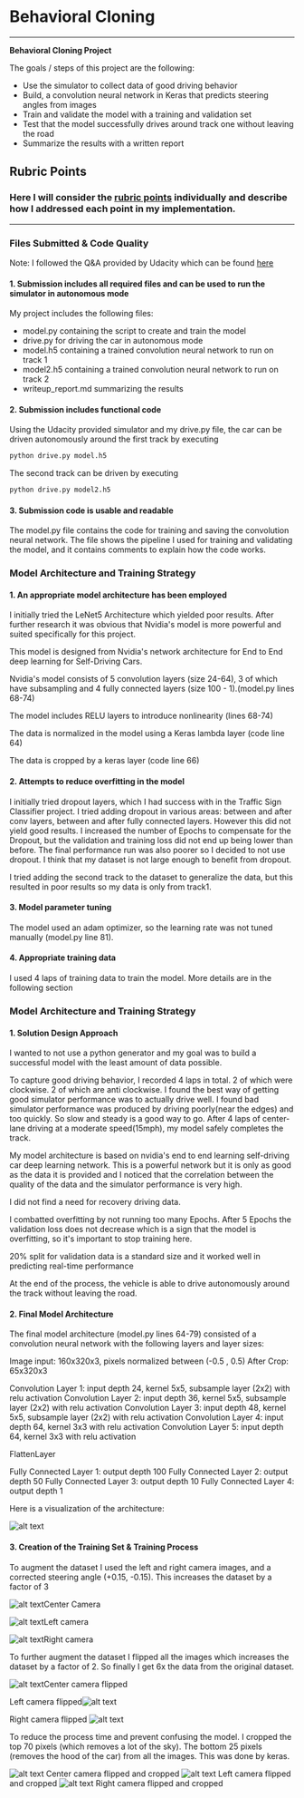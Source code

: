 # **Behavioral Cloning** 

---

**Behavioral Cloning Project**

The goals / steps of this project are the following:
* Use the simulator to collect data of good driving behavior
* Build, a convolution neural network in Keras that predicts steering angles from images
* Train and validate the model with a training and validation set
* Test that the model successfully drives around track one without leaving the road
* Summarize the results with a written report


[//]: # (Image References)

[image1]: ./images/center_image.png "center image"
[image2]: ./images/left_image.png "left image"
[image3]: ./images/right_image.png "right image"
[image4]: ./images/center_image_flipped.png "center image flipped"
[image5]: ./images/left_image_flipped.png "left image cropped"
[image6]: ./images/right_image_flipped.png "right image cropped"
[image7]: ./images/center_image_flipped_cropped.png "center image flipped and cropped"
[image8]: ./images/left_image_flipped_cropped.png "left image flipped and cropped"
[image9]: ./images/right_image_flipped_cropped.png "right image flipped and cropped"
[image10]: ./images/nvidia-cnn-architecture.png "nvidia architecture"

## Rubric Points
### Here I will consider the [rubric points](https://review.udacity.com/#!/rubrics/432/view) individually and describe how I addressed each point in my implementation.  

---
### Files Submitted & Code Quality

Note: I followed the Q&A provided by Udacity which can be found [here](https://www.youtube.com/watch?v=rpxZ87YFg0M&feature=youtube)

#### 1. Submission includes all required files and can be used to run the simulator in autonomous mode

My project includes the following files:
* model.py containing the script to create and train the model
* drive.py for driving the car in autonomous mode
* model.h5 containing a trained convolution neural network to run on track 1
* model2.h5 containing a trained convolution neural network to run on track 2
* writeup_report.md summarizing the results

#### 2. Submission includes functional code
Using the Udacity provided simulator and my drive.py file, the car can be driven autonomously around the first track by executing 
```sh
python drive.py model.h5
```

The second track can be driven by executing

```sh
python drive.py model2.h5
```

#### 3. Submission code is usable and readable

The model.py file contains the code for training and saving the convolution neural network. The file shows the pipeline I used for training and validating the model, and it contains comments to explain how the code works.

### Model Architecture and Training Strategy

#### 1. An appropriate model architecture has been employed

I initially tried the LeNet5 Architecture which yielded poor results. After further research it was obvious that Nvidia's model is more powerful and suited specifically for this project.

This model is designed from Nvidia's network architecture for End to End deep learning for Self-Driving Cars.

Nvidia's model consists of 5 convolution layers (size 24-64), 3 of which have subsampling and 4 fully connected layers (size 100 - 1).(model.py lines 68-74) 

The model includes RELU layers to introduce nonlinearity (lines 68-74)

The data is normalized in the model using a Keras lambda layer (code line 64)

The data is cropped by a keras layer (code line 66)

#### 2. Attempts to reduce overfitting in the model

I initially tried dropout layers, which I had success with in the Traffic Sign Classifier project. I tried adding dropout in various areas: between and after conv layers, between and after fully connected layers. However this did not yield good results.
I increased the number of Epochs to compensate for the Dropout, but the validation and training loss did not end up being lower than before. The final performance run was also poorer so I decided to not use dropout.
I think that my dataset is not large enough to benefit from dropout.

I tried adding the second track to the dataset to generalize the data, but this resulted in poor results so my data is only from track1.

#### 3. Model parameter tuning

The model used an adam optimizer, so the learning rate was not tuned manually (model.py line 81).

#### 4. Appropriate training data

I used 4 laps of training data to train the model. More details are in the following section

### Model Architecture and Training Strategy

#### 1. Solution Design Approach

I wanted to not use a python generator and my goal was to build a successful model with the least amount of data possible.

To capture good driving behavior, I recorded 4 laps in total. 2 of which were clockwise. 2 of which are anti clockwise. I found the best way of getting good simulator performance was to actually drive well. I found bad simulator performance was produced by driving poorly(near the edges) and too quickly. So slow and steady is a good way to go. After 4 laps of center-lane driving at a moderate speed(15mph), my model safely completes the track.

My model architecture is based on nvidia's end to end learning self-driving car deep learning network. This is a powerful network but it is only as good as the data it is provided and I noticed that the correlation between the quality of the data and the simulator performance is very high.

I did not find a need for recovery driving data.

I combatted overfitting by not running too many Epochs. After 5 Epochs the validation loss does not decrease which is a sign that the model is overfitting, so it's important to stop training here.

20% split for validation data is a standard size and it worked well in predicting real-time performance

At the end of the process, the vehicle is able to drive autonomously around the track without leaving the road.

#### 2. Final Model Architecture

The final model architecture (model.py lines 64-79) consisted of a convolution neural network with the following layers and layer sizes:

Image input: 160x320x3, pixels normalized between (-0.5 , 0.5)
After Crop: 65x320x3

Convolution Layer 1: input depth 24, kernel 5x5, subsample layer (2x2) with relu activation
Convolution Layer 2: input depth 36, kernel 5x5, subsample layer (2x2) with relu activation
Convolution Layer 3: input depth 48, kernel 5x5, subsample layer (2x2) with relu activation
Convolution Layer 4: input depth 64, kernel 3x3 with relu activation
Convolution Layer 5: input depth 64, kernel 3x3 with relu activation

FlattenLayer

Fully Connected Layer 1: output depth 100
Fully Connected Layer 2: output depth 50
Fully Connected Layer 3: output depth 10
Fully Connected Layer 4: output depth 1

Here is a visualization of the architecture:

![alt text][image10]

#### 3. Creation of the Training Set & Training Process

To augment the dataset I used the left and right camera images, and a corrected steering angle (+0.15, -0.15). This increases the dataset by a factor of 3

![alt text][image1]Center Camera

![alt text][image2]Left camera

![alt text][image3]Right camera


To further augment the dataset I flipped all the images which increases the dataset by a factor of 2. So finally I get 6x the data from the original dataset.

![alt text][image4]Center camera flipped

Left camera flipped![alt text][image5]

Right camera flipped
![alt text][image6]


To reduce the process time and prevent confusing the model. I cropped the top 70 pixels (which removes a lot of the sky). The bottom 25 pixels (removes the hood of the car) from all the images. This was done by keras.

![alt text][image7]
Center camera flipped and cropped
![alt text][image8]
Left camera flipped and cropped
![alt text][image9]
Right camera flipped and cropped




